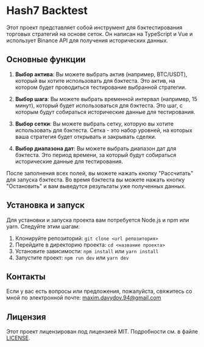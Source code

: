 # Hash7 Backtest

Этот проект представляет собой инструмент для бэктестирования торговых стратегий на основе сеток. Он написан на TypeScript и Vue и использует Binance API для получения исторических данных.

## Основные функции

1. **Выбор актива**: Вы можете выбрать актив (например, BTC/USDT), который вы хотите использовать для бэктеста. Это актив, на котором будет проводиться тестирование выбранной стратегии.

2. **Выбор шага**: Вы можете выбрать временной интервал (например, 15 минут), который будет использоваться для бэктеста. Это шаг, с которым будут собираться исторические данные для тестирования.

3. **Выбор сетки**: Вы можете выбрать сетку, которую вы хотите использовать для бэктеста. Сетка - это набор уровней, на которых ваша стратегия будет открывать и закрывать сделки.

4. **Выбор диапазона дат**: Вы можете выбрать диапазон дат для бэктеста. Это период времени, за который будут собираться исторические данные для тестирования.

После заполнения всех полей, вы можете нажать кнопку "Рассчитать" для
запуска бэктеста. Во время бэктеста вы можете нажать кнопку "Остановить"
и вам выведутся результаты уже полученных данных.

## Установка и запуск

Для установки и запуска проекта вам потребуется Node.js и npm или yarn. Следуйте этим шагам:

1. Клонируйте репозиторий: `git clone <url репозитория>`
2. Перейдите в директорию проекта: `cd <название проекта>`
3. Установите зависимости: `npm install` или `yarn install`
4. Запустите проект: `npm run dev` или `yarn dev`

## Контакты

Если у вас есть вопросы или предложения, пожалуйста, свяжитесь со мной по электронной почте: [maxim.davydov.94@gmail.com](mailto:maxim.davydov.94@gmail.com)

## Лицензия

Этот проект лицензирован под лицензией MIT. Подробности см. в файле [LICENSE](LICENSE).
